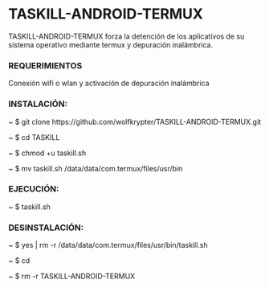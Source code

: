 # TASKILL-ANDROID-TERMUX
<p>TASKILL-ANDROID-TERMUX forza la detención de los aplicativos de su sistema operativo mediante termux y depuración inalámbrica.</p>
<h3>REQUERIMIENTOS</h3>
<p>Conexión wifi o wlan y activación de depuración inalámbrica</p>
<h3>INSTALACIÓN:</h3>
<p>~ $ git clone https://github.com/wolfkrypter/TASKILL-ANDROID-TERMUX.git</p>
<p>~ $ cd TASKILL</p>
<p>~ $ chmod +u taskill.sh
<p>~ $ mv taskill.sh /data/data/com.termux/files/usr/bin</p>

  <h3>EJECUCIÓN:</h3>
    
<p>~ $ taskill.sh</p>
    
<h3>DESINSTALACIÓN:</h3>
<p>~ $ yes | rm -r /data/data/com.termux/files/usr/bin/taskill.sh</p>
<p>~ $ cd</p>
<p>~ $ rm -r TASKILL-ANDROID-TERMUX</p>

